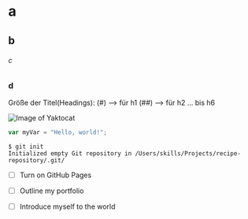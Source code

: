 # a
## b
###### c
### d


Größe der Titel(Headings):
(#) --> für h1
(##) --> für h2
... bis h6





![Image of Yaktocat](https://octodex.github.com/images/yaktocat.png)






``` javascript
var myVar = "Hello, world!";
```

```
$ git init
Initialized empty Git repository in /Users/skills/Projects/recipe-repository/.git/
```





- [ ] Turn on GitHub Pages
- [ ] Outline my portfolio
- [ ] Introduce myself to the world




